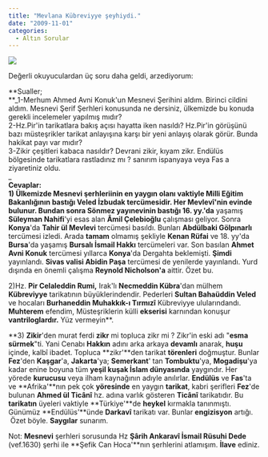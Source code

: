 ```yaml
---
title: "Mevlana Kübreviyye şeyhiydi."
date: "2009-11-01"
categories: 
  - Altın Sorular
---
```


![](../uploads/image/mevlana25uv.jpg)

Değerli okuyuculardan üç soru daha geldi, arzediyorum:

**Sualler;  
**_1-Merhum Ahmed Avni Konuk'un Mesnevi Şerihini aldım. Birinci cildini aldım. Mesnevi Şerif Şerhleri konusunda ne dersiniz, ülkemizde bu konuda gerekli incelemeler yapılmış mıdır?  
2-Hz.Pir'in tarikatlara bakış açısı hayatta iken nasıldı? Hz.Pir'in görüşünü bazı müsteşrikler tarikat anlayışına karşı bir yeni anlayış olarak görür. Bunda hakikat payı var mıdır?  
3-Zikir çeşitleri kabaca nasıldır? Devrani zikir, kıyam zikr. Endülüs bölgesinde tarikatlara rastladınız mı ? sanırım ispanyaya veya Fas a ziyaretiniz oldu.  
_  
**Cevaplar:  
**1) Ülkemizde **Mesnevi şerhleriinin** en yaygın olanı vaktiyle **Milli Eğitim Bakanlığının** bastığı **Veled İzbudak** tercümesidir. Her **Mevlev**î'nin evinde bulunur. Bundan sonra **Sönmez** yayınevinin bastığı 16**. yy.'da** yaşamış **Süleyman Nahifi**'yi esas alan **Âmil Çelebioğlu** çalışması geliyor. Sonra **Konya**'da **Tahir ül Mevlevi** tercümesi basıldı. Bunları **Abdülbaki Gölpınarlı** tercümesi izledi. Arada **tamam** olmamış şekliyle **Kenan Rüfai** ve 18. yy'da **Bursa**'da yaşamış **Bursalı İsmail Hakkı** tercümeleri var. Son basılan **Ahmet Avni Konuk** tercümesi yıllarca **Konya**'da Dergahta beklemişti. **Şimdi** yayınlandı. **Sivas valisi Abidin Paşa** tercümesi de yenilerde yayınlandı. Yurd dışında en önemli çalışma **Reynold Nicholson'a** aittir. Özet bu.  
  
2)Hz. **Pir Celaleddin Rumi,** Irak'lı **Necmeddin Kübra**'dan mülhem **Kübreviyye** tarikatının büyüklerindendir. Pederleri **Sultan Bahaüddin Veled** ve hocaları **Burhaneddin Muhakkık-ı Tırmızî** Kübreviyye ulularındandı. **Muhterem** efendim, Müsteşriklerin külli **ekserisi** karnından konuşur **vantriloglardır.** Yüz vermeyin**.  
  
**3) **Zikir**'den murat ferdi **zikr** mi topluca zikr mi ? Zikr'in eski adı "**esma sürmek**"ti. Yani Cenabı **Hakkın** adını arka arkaya **devamlı** anarak, **huşu** içinde, kalbî ibadet. Topluca **zikr'**den tarikat **törenleri** doğmuştur. Bunlar **Fez**'den **Kaşgar**'a, **Jakarta**'ya; **Semerkant**' tan **Tombuktu**'ya, **Mogadişu**'ya kadar enine boyuna tüm **yeşil kuşak İslam dünyasında** yaygındır. Her yörede **kurucusu** veya ilham kaynağının adıyle anılırlar. **Endülüs** ve **Fas**'ta ve **Afrika'**nın pek çok **yöresinde** en yaygın **tarikat**, kabri şerifleri **Fez**'de bulunan **Ahmed ül Ticânî** hz. adına varlık gösteren **Ticânî** tarikatıdır. Bu **tarikatın** üyeleri vaktiyle **Türkiye'**de **heykel** kırmakla tanınmıştı. Günümüz **Endülüs'**ünde **Darkavî** tarikatı var. Bunlar **engizisyon** artığı.  Özet böyle. **Saygılar** sunarım.  
  
Not: **Mesnevi** şerhleri sorusunda Hz **Şârih Ankaravî İsmail Rüsuhi Dede** (vef.1630) şerhi ile **Şefik Can Hoca'**nın şerhlerini atlamışım. **İlave** ediniz.
